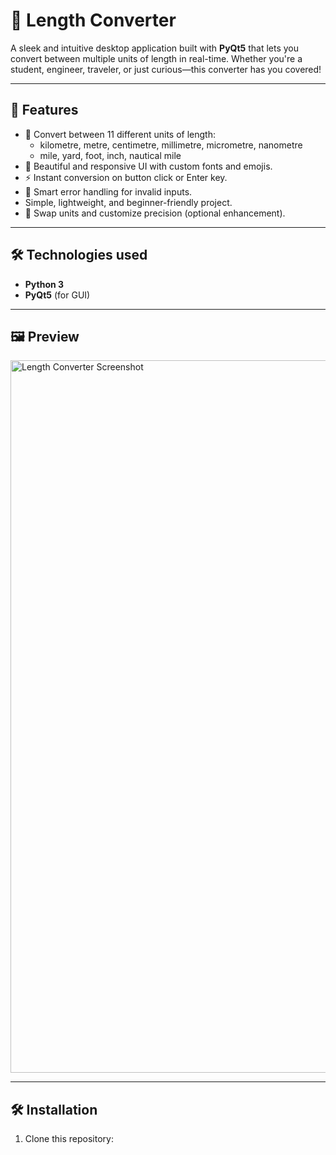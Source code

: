 # 📏 Length Converter

A sleek and intuitive desktop application built with **PyQt5** that lets you convert between multiple units of length in real-time. Whether you're a student, engineer, traveler, or just curious—this converter has you covered!

---

## 🚀 Features

- 🔄 Convert between 11 different units of length:
  - kilometre, metre, centimetre, millimetre, micrometre, nanometre
  - mile, yard, foot, inch, nautical mile
- 🎨 Beautiful and responsive UI with custom fonts and emojis.
- ⚡ Instant conversion on button click or Enter key.
- 🧠 Smart error handling for invalid inputs.
- Simple, lightweight, and beginner-friendly project.
- 🟰 Swap units and customize precision (optional enhancement).

---

## 🛠️ Technologies used
- **Python 3**
- **PyQt5** (for GUI)

---

## 🖼️ Preview
<img width="1920" height="1140" alt="Length Converter Screenshot" src="https://github.com/user-attachments/assets/c4ab6ef3-b92d-47bc-aa4d-bd70f1345c12" />


---

## 🛠️ Installation
1. Clone this repository:
```bash
```

